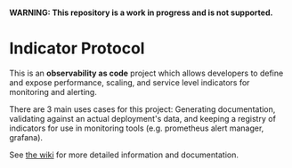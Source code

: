 #### **WARNING**: This repository is a work in progress and is not supported.

# Indicator Protocol

This is an **observability as code** project which allows developers to define and expose performance, scaling, and service level indicators for monitoring and alerting.

There are 3 main uses cases for this project: Generating documentation, validating against an actual deployment's data, 
and keeping a registry of indicators for use in monitoring tools (e.g. prometheus alert manager, grafana).

See [the wiki](https://github.com/cloudfoundry-incubator/indicators/wiki/Home) for more detailed information and documentation.
